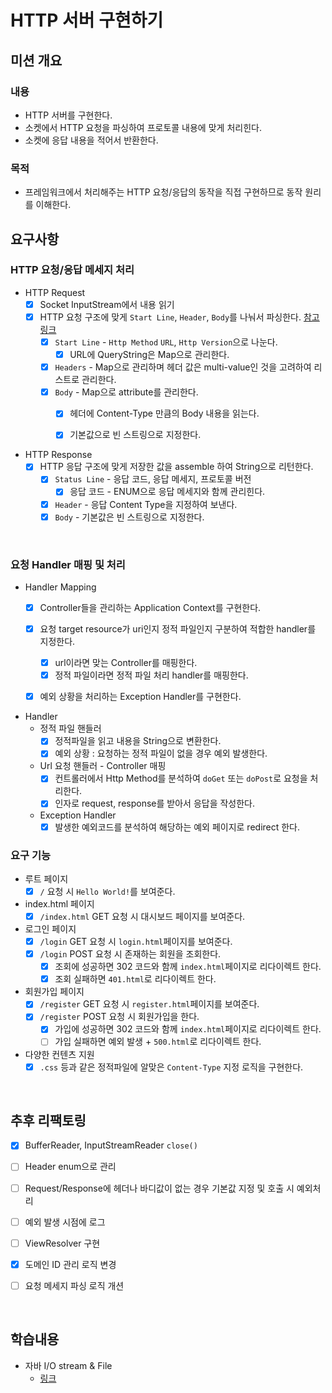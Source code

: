 # HTTP 서버 구현하기

## 미션 개요
### 내용
- HTTP 서버를 구현한다. 
- 소켓에서 HTTP 요청을 파싱하여 프로토콜 내용에 맞게 처리힌다.
- 소켓에 응답 내용을 적어서 반환한다. 

### 목적 
- 프레임워크에서 처리해주는 HTTP 요청/응답의 동작을 직접 구현하므로 동작 원리를 이해한다.

## 요구사항 

### HTTP 요청/응답 메세지 처리
- HTTP Request
    - [x] Socket InputStream에서 내용 읽기
    - [x] HTTP 요청 구조에 맞게 `Start Line`, `Header`, `Body`를 나눠서 파싱한다. [참고링크](https://developer.mozilla.org/en-US/docs/Web/HTTP/Messages)
        - [x] `Start Line` - `Http Method` `URL`, `Http Version`으로 나눈다.
          - [x] URL에 QueryString은 Map으로 관리한다. 
        - [x] `Headers` - Map으로 관리하며 헤더 값은 multi-value인 것을 고려하여 리스트로 관리한다.
        - [x] `Body` - Map으로 attribute를 관리한다.
            - [x] 헤더에 Content-Type 만큼의 Body 내용을 읽는다. 
            - [x] 기본값으로 빈 스트링으로 지정한다. 
    

- HTTP Response
    - [x] HTTP 응답 구조에 맞게 저장한 값을 assemble 하여 String으로 리턴한다. 
        - [x] `Status Line` - 응답 코드, 응답 메세지, 프로토콜 버전 
            - [x] 응답 코드 - ENUM으로 응답 메세지와 함께 관리힌다.
        - [x] `Header` - 응답 Content Type을 지정하여 보낸다. 
        - [x] `Body` - 기본값은 빈 스트링으로 지정한다. 

<br>

### 요청 Handler 매핑 및 처리
- Handler Mapping
    - [x] Controller들을 관리하는 Application Context를 구현한다. 
    - [x] 요청 target resource가 uri인지 정적 파일인지 구분하여 적합한 handler를 지정한다. 
        - [x] url이라면 맞는 Controller를 매핑한다.
        - [x] 정적 파일이라면 정적 파일 처리 handler를 매핑한다. 
    - [x] 예외 상황을 처리하는 Exception Handler를 구현한다. 


- Handler
    - 정적 파일 핸들러 
        - [x] 정적파일을 읽고 내용을 String으로 변환한다.  
        - [x] 예외 상황 : 요청하는 정적 파일이 없을 경우 예외 발생한다. 
    - Url 요청 핸들러 - Controller 매핑
        - [x] 컨트롤러에서 Http Method를 분석하여 `doGet` 또는 `doPost`로 요청을 처리한다.
        - [x] 인자로 request, response를 받아서 응답을 작성한다. 
    - Exception Handler
        - [x] 발생한 예외코드를 분석하여 해당하는 예외 페이지로 redirect 한다. 
    
### 요구 기능
- 루트 페이지 
    - [x] `/` 요청 시 `Hello World!`를 보여준다.
  
- index.html 페이지  
    - [x] `/index.html` GET 요청 시 대시보드 페이지를 보여준다.

- 로그인 페이지 
    - [x] `/login` GET 요청 시 `login.html`페이지를 보여준다. 
    - [x] `/login` POST 요청 시 존재하는 회원을 조회한다. 
        - [x] 조회에 성공하면 302 코드와 함께 `index.html`페이지로 리다이렉트 한다. 
        - [x] 조회 실패하면 `401.html`로 리다이렉트 한다.
    
- 회원가입 페이지 
    - [x] `/register` GET 요청 시 `register.html`페이지를 보여준다.
    - [x] `/register` POST 요청 시 회원가입을 한다. 
        - [x] 가입에 성공하면 302 코드와 함께 `index.html`페이지로 리다이렉트 한다.
        - [ ] 가입 실패하면 예외 발생 + `500.html`로 리다이렉트 한다.
    
- 다양한 컨텐츠 지원
    - [x] `.css` 등과 같은 정적파일에 알맞은 `Content-Type` 지정 로직을 구현한다. 

<br>

## 추후 리팩토링
- [x] BufferReader, InputStreamReader `close()`
- [ ] Header enum으로 관리
- [ ] Request/Response에 헤더나 바디값이 없는 경우 기본값 지정 및 호출 시 예외처리 
- [ ] 예외 발생 시점에 로그
- [ ] ViewResolver 구현
- [x] 도메인 ID 관리 로직 변경 
- [ ] 요청 메세지 파싱 로직 개션


<br>

## 학습내용
- 자바 I/O stream & File 
    - [링크](https://prolog.techcourse.co.kr/posts/1624)
